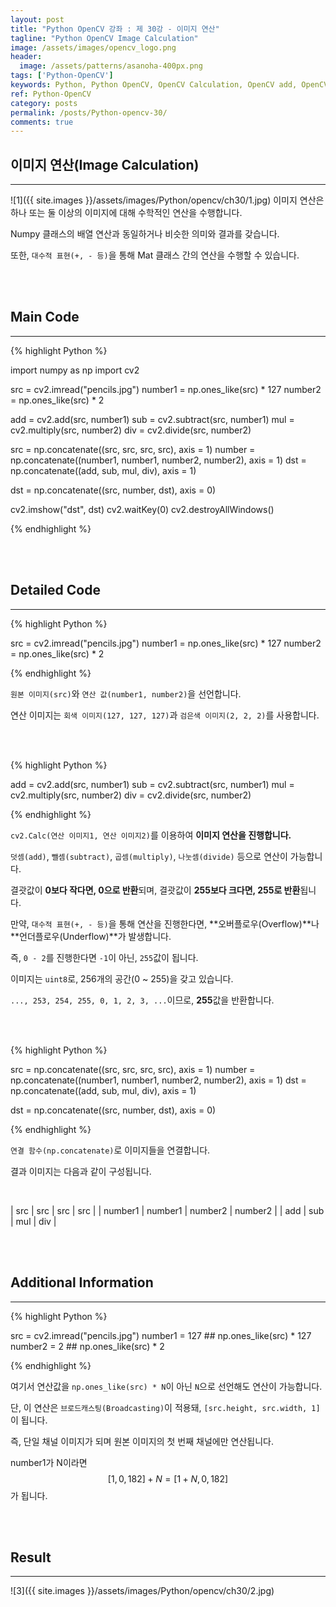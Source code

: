 ```yaml
---
layout: post
title: "Python OpenCV 강좌 : 제 30강 - 이미지 연산"
tagline: "Python OpenCV Image Calculation"
image: /assets/images/opencv_logo.png
header:
  image: /assets/patterns/asanoha-400px.png
tags: ['Python-OpenCV']
keywords: Python, Python OpenCV, OpenCV Calculation, OpenCV add, OpenCV subtract, OpenCV multiply, OpenCV divide
ref: Python-OpenCV
category: posts
permalink: /posts/Python-opencv-30/
comments: true
---
```


## 이미지 연산(Image Calculation) ##
----------

![1]({{ site.images }}/assets/images/Python/opencv/ch30/1.jpg)
이미지 연산은 하나 또는 둘 이상의 이미지에 대해 수학적인 연산을 수행합니다.

Numpy 클래스의 배열 연산과 동일하거나 비슷한 의미와 결과를 갖습니다.

또한, `대수적 표현(+, - 등)`을 통해 Mat 클래스 간의 연산을 수행할 수 있습니다.

<br>
<br>

## Main Code ##
----------

{% highlight Python %}

import numpy as np
import cv2

src = cv2.imread("pencils.jpg")
number1 = np.ones_like(src) * 127
number2 = np.ones_like(src) * 2

add = cv2.add(src, number1)
sub = cv2.subtract(src, number1)
mul = cv2.multiply(src, number2)
div = cv2.divide(src, number2)

src = np.concatenate((src, src, src, src), axis = 1)
number = np.concatenate((number1, number1, number2, number2), axis = 1)
dst = np.concatenate((add, sub, mul, div), axis = 1)

dst = np.concatenate((src, number, dst), axis = 0)

cv2.imshow("dst", dst)
cv2.waitKey(0)
cv2.destroyAllWindows()

{% endhighlight %}

<br>
<br>

## Detailed Code ##
----------

{% highlight Python %}

src = cv2.imread("pencils.jpg")
number1 = np.ones_like(src) * 127
number2 = np.ones_like(src) * 2

{% endhighlight %}

`원본 이미지(src)`와 `연산 값(number1, number2)`을 선언합니다.

연산 이미지는 `회색 이미지(127, 127, 127)`과 `검은색 이미지(2, 2, 2)`를 사용합니다.

<br>
<br>

{% highlight Python %}

add = cv2.add(src, number1)
sub = cv2.subtract(src, number1)
mul = cv2.multiply(src, number2)
div = cv2.divide(src, number2)

{% endhighlight %}

`cv2.Calc(연산 이미지1, 연산 이미지2)`를 이용하여 **이미지 연산을 진행합니다.**

`덧셈(add)`, `뺄셈(subtract)`, `곱셈(multiply)`, `나눗셈(divide)` 등으로 연산이 가능합니다.

결괏값이 **0보다 작다면, 0으로 반환**되며, 결괏값이 **255보다 크다면, 255로 반환**됩니다.

만약, `대수적 표현(+, - 등)`을 통해 연산을 진행한다면, **오버플로우(Overflow)**나 **언더플로우(Underflow)**가 발생합니다.

즉, `0 - 2`를 진행한다면 `-1`이 아닌, `255`값이 됩니다.

이미지는 `uint8`로, 256개의 공간(0 ~ 255)을 갖고 있습니다.

`..., 253, 254, 255, 0, 1, 2, 3, ...`이므로, **255**값을 반환합니다.

<br>
<br>

{% highlight Python %}

src = np.concatenate((src, src, src, src), axis = 1)
number = np.concatenate((number1, number1, number2, number2), axis = 1)
dst = np.concatenate((add, sub, mul, div), axis = 1)

dst = np.concatenate((src, number, dst), axis = 0)

{% endhighlight %}

`연결 함수(np.concatenate)`로 이미지들을 연결합니다.

결과 이미지는 다음과 같이 구성됩니다.

<br>

| src | src | src | src |
| number1 | number1 | number2 | number2 |
| add | sub | mul | div |

<br>
<br>

## Additional Information ##
----------

{% highlight Python %}

src = cv2.imread("pencils.jpg")
number1 = 127 ## np.ones_like(src) * 127
number2 = 2   ## np.ones_like(src) * 2

{% endhighlight %}

여기서 연산값을 `np.ones_like(src) * N`이 아닌 `N`으로 선언해도 연산이 가능합니다.

단, 이 연산은 `브로드캐스팅(Broadcasting)`이 적용돼, `[src.height, src.width, 1]`이 됩니다.

즉, 단일 채널 이미지가 되며 원본 이미지의 첫 번째 채널에만 연산됩니다.

number1가 N이라면 $$ [1, 0, 182] + N = [1 + N, 0, 182] $$ 가 됩니다.

<br>
<br>

## Result ##
----------

![3]({{ site.images }}/assets/images/Python/opencv/ch30/2.jpg)